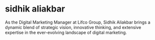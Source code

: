 # sidhik aliakbar
As the Digital Marketing Manager at Lifco Group, Sidhik Aliakbar brings a dynamic blend of strategic vision, innovative thinking, and extensive expertise in the ever-evolving landscape of digital marketing. 
